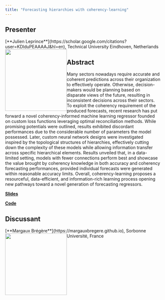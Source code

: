 ```yaml
---
title: "Forecasting hierarchies with coherency-learning"
---
```


## Presenter

<div class = "figure">
[**Julien Leprince**](https://scholar.google.com/citations?user=KDlduPEAAAAJ&hl=en), Technical University Eindhoven, Netherlands
<img src="/img/leprince.png"  width=200px height=200px style="float:left">
</div>

## Abstract

Many sectors nowadays require accurate and coherent predictions across their organization to effectively operate. Otherwise, decision-makers would be planning based on disparate views of the future, resulting in inconsistent decisions across their sectors. To exploit the coherency requirement of the produced forecasts, recent research has put forward a novel coherency-informed machine learning regressor founded on custom loss functions leveraging optimal reconciliation methods. While promising potentials were outlined, results exhibited discordant performances due to the considerable number of parameters the model possessed. Later, custom neural network designs were investigated inspired by the topological structures of hierarchies, effectively cutting down the complexity of these models while allowing information transfer across specific hierarchical elements. Results unveiled that, in a data-limited setting, models with fewer connections perform best and showcase the value brought by coherency knowledge in both accuracy and coherency forecasting performances, provided individual forecasts were generated within reasonable accuracy limits. Overall, coherency-learning proposes a resourceful, data-efficient, and information-rich learning process opening new pathways toward a novel generation of forecasting regressors.

[**Slides**](https://robjhyndman.com/files/prato/Presentation_JulienLeprince.pptx)

[**Code**](https://github.com/JulienLeprince/hierarchicallearning)

## Discussant

<div class = "figure">
[**Margaux Brégère**](https://margauxbregere.github.io), Sorbonne Université, France
<img src=/img/margaux.png  width=200px height=200px style="float:left">
</div>
